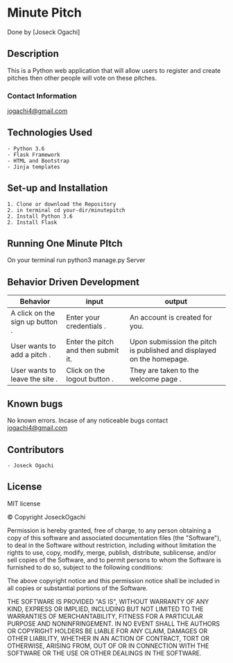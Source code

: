 # Minute Pitch

Done by [Joseck Ogachi]

## Description

This is a Python web application that will allow users to register and create pitches then other people will vote on these pitches.

### Contact Information

[jogachi4@gmail.com](gmail.com)

## Technologies Used

    - Python 3.6
    - Flask Framework
    - HTML and Bootstrap
    - Jinja templates

## Set-up and Installation

    1. Clone or download the Repository
    2. in terminal cd your-dir/minutepitch
    2. Install Python 3.6
    2. Install Flask

## Running One Minute PItch
On your terminal run python3 manage.py Server

## Behavior Driven Development

|Behavior|input|output|
|--------|-----|------|
|A click on the sign up button .| Enter your credentials . | An account is created for you.|
|User wants to add a pitch .| Enter the pitch and then submit it.| Upon submission the pitch is published and displayed on the homepage.|
| User wants to leave the site .| Click on the logout button .|They are taken to the welcome page .|

## Known bugs

No known errors. Incase of any noticeable bugs contact [jogachi4@gmail.com](gmail.com)

## Contributors

    - Joseck Ogachi

## License

MIT license

&copy; Copyright JoseckOgachi

Permission is hereby granted, free of charge, to any person obtaining a copy
of this software and associated documentation files (the "Software"), to deal
in the Software without restriction, including without limitation the rights
to use, copy, modify, merge, publish, distribute, sublicense, and/or sell
copies of the Software, and to permit persons to whom the Software is
furnished to do so, subject to the following conditions:

The above copyright notice and this permission notice shall be included in all
copies or substantial portions of the Software.

THE SOFTWARE IS PROVIDED "AS IS", WITHOUT WARRANTY OF ANY KIND, EXPRESS OR
IMPLIED, INCLUDING BUT NOT LIMITED TO THE WARRANTIES OF MERCHANTABILITY,
FITNESS FOR A PARTICULAR PURPOSE AND NONINFRINGEMENT. IN NO EVENT SHALL THE
AUTHORS OR COPYRIGHT HOLDERS BE LIABLE FOR ANY CLAIM, DAMAGES OR OTHER
LIABILITY, WHETHER IN AN ACTION OF CONTRACT, TORT OR OTHERWISE, ARISING FROM,
OUT OF OR IN CONNECTION WITH THE SOFTWARE OR THE USE OR OTHER DEALINGS IN THE
SOFTWARE.
